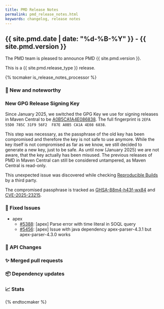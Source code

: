 ```yaml
---
title: PMD Release Notes
permalink: pmd_release_notes.html
keywords: changelog, release notes
---
```


## {{ site.pmd.date | date: "%d-%B-%Y" }} - {{ site.pmd.version }}

The PMD team is pleased to announce PMD {{ site.pmd.version }}.

This is a {{ site.pmd.release_type }} release.

{% tocmaker is_release_notes_processor %}

### 🚀 New and noteworthy

### New GPG Release Signing Key

Since January 2025, we switched the GPG Key we use for signing releases in Maven Central to be
[A0B5CA1A4E086838](https://keyserver.ubuntu.com/pks/lookup?search=0x2EFA55D0785C31F956F2F87EA0B5CA1A4E086838&fingerprint=on&op=index).
The full fingerprint is `2EFA 55D0 785C 31F9 56F2  F87E A0B5 CA1A 4E08 6838`.

This step was necessary, as the passphrase of the old key has been compromised and therefore the key is not
safe to use anymore. While the key itself is not compromised as far as we know, we still decided to generate a
new key, just to be safe. As until now (January 2025) we are not aware, that the key actually has been misused.
The previous releases of PMD in Maven Central can still be considered untampered, as Maven Central is read-only.

This unexpected issue was discovered while checking [Reproducible Builds](https://reproducible-builds.org/) by a
third party.

The compromised passphrase is tracked as [GHSA-88m4-h43f-wx84](https://github.com/pmd/pmd/security/advisories/GHSA-88m4-h43f-wx84)
and [CVE-2025-23215](https://www.cve.org/CVERecord?id=CVE-2025-23215).

### 🐛 Fixed Issues
* apex
  * [#5388](https://github.com/pmd/pmd/issues/5388): \[apex] Parse error with time literal in SOQL query
  * [#5456](https://github.com/pmd/pmd/issues/5456): \[apex] Issue with java dependency apex-parser-4.3.1 but apex-parser-4.3.0 works

### 🚨 API Changes

### ✨ Merged pull requests
<!-- content will be automatically generated, see /do-release.sh -->

### 📦 Dependency updates
<!-- content will be automatically generated, see /do-release.sh -->

### 📈 Stats
<!-- content will be automatically generated, see /do-release.sh -->

{% endtocmaker %}

